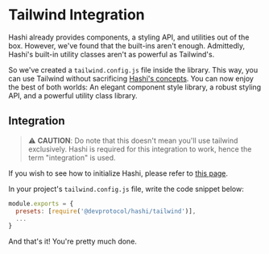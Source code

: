 # Tailwind Integration
Hashi already provides components, a styling API, and utilities out of the box. However, we've found that the built-ins aren't enough. Admittedly, Hashi's built-in utility classes aren't as powerful as Tailwind's. 

So we've created a `tailwind.config.js` file inside the library. This way, you can use Tailwind without sacrificing [Hashi's concepts](../getting-started/concepts.md). You can now enjoy the best of both worlds: An elegant component style library, a robust styling API, and a powerful utility class library.

## Integration
> ⚠ **CAUTION**: Do note that this doesn't mean you'll use tailwind exclusively. Hashi is required for this integration to work, hence the term "integration" is used.

If you wish to see how to initialize Hashi, please refer to [this page](../getting-started/index.md).

In your project's `tailwind.config.js` file, write the code snippet below:

```js
module.exports = {
  presets: [require('@devprotocol/hashi/tailwind')],
  ...
}
```

And that's it! You're pretty much done.